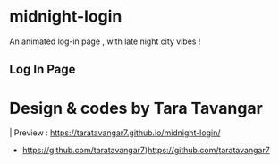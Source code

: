 # midnight-login
An animated log-in page , with late night city vibes !

## Log In Page


# Design & codes by Tara Tavangar


| Preview : https://taratavangar7.github.io/midnight-login/

* https://github.com/taratavangar7)https://github.com/taratavangar7
